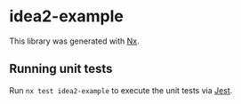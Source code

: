 # idea2-example

This library was generated with [Nx](https://nx.dev).

## Running unit tests

Run `nx test idea2-example` to execute the unit tests via [Jest](https://jestjs.io).

